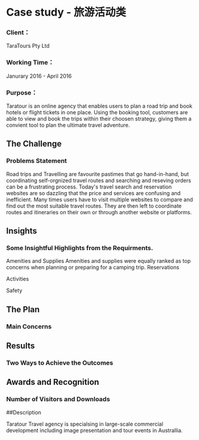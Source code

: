 # Case study - 旅游活动类

### Client：
TaraTours Pty Ltd
### Working Time：
Janurary 2016 -  April 2016
### Purpose：
Taratour is an online agency that enables users to plan a road trip and book hotels or flight tickets in one place. Using the booking tool, customers are able to view and book the trips within  their choosen strategy, giving them a convient tool to plan the ultimate travel adventure. 

## The Challenge
### Problems Statement
Road trips and Travelling are favourite pastimes that go hand-in-hand, but coordinating self-orgnized travel routes and searching and reseving orders can be a frustrating process. Today's travel search and reservation websites are so dazzling that the price and services are confusing and inefficient. Many times users have to visit multiple websites to compare and find out the most suitable travel routes. They are then left to coordinate routes and itineraries on their own or through another website or platforms. 

## Insights
### Some Insightful Highlights from the Requirments.
Amenities and Supplies 
Amenities and supplies were equally ranked as top concerns when planning or preparing for a  camping trip. 
Reservations

Activities

Safety

## The Plan
### Main Concerns

## Results
### Two Ways to Achieve the Outcomes

## Awards and Recognition
### Number of Visitors and Downloads

##Description

Taratour Travel agency is specialsing in large-scale commercial development including image presentation and tour events in Australlia.

